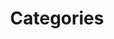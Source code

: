 ---
title: Categories
layout: "categories_42"

menu:
    main: 
        weight: 5
        params:
            icon: categories

comments: false
---